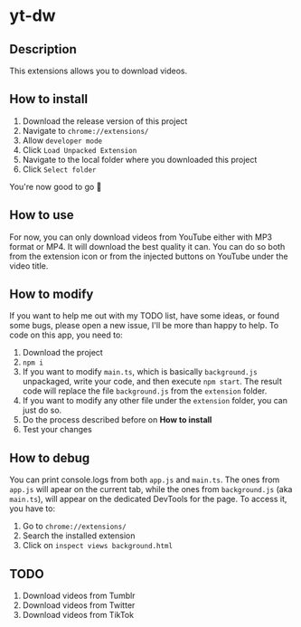 # yt-dw
## Description
This extensions allows you to download videos.

## How to install
1. Download the release version of this project
1. Navigate to `chrome://extensions/`
2. Allow `developer mode`
3. Click `Load Unpacked Extension`
4. Navigate to the local folder where you downloaded this project
5. Click `Select folder`

You're now good to go 🎉

## How to use
For now, you can only download videos from YouTube either with MP3 format or MP4. It will download the best quality it can.
You can do so both from the extension icon or from the injected buttons on YouTube under the video title.

## How to modify
If you want to help me out with my TODO list, have some ideas, or found some bugs, please open a new issue, I'll be more than happy to help.
To code on this app, you need to:
1. Download the project
2. `npm i`
3. If you want to modify `main.ts`, which is basically `background.js` unpackaged, write your code, and then execute `npm start`. The result code will replace the file `background.js` from the `extension` folder.
4. If you want to modify any other file under the `extension` folder, you can just do so.
5. Do the process described before on **How to install**
6. Test your changes

## How to debug
You can print console.logs from both `app.js` and `main.ts`. The ones from `app.js` will apear on the current tab, while the ones from `background.js` (aka `main.ts`), will appear on the dedicated DevTools for the page. To access it, you have to:
1. Go to `chrome://extensions/`
2. Search the installed extension
3. Click on `inspect views background.html`

## TODO
1. Download videos from Tumblr
2. Download videos from Twitter
3. Download videos from TikTok

